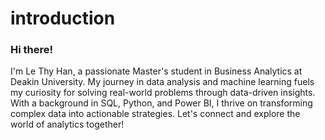 # introduction

### Hi there! 

I'm Le Thy Han, a passionate Master's student in Business Analytics at Deakin University. My journey in data analysis and machine learning fuels my curiosity for solving real-world problems through data-driven insights. With a background in SQL, Python, and Power BI, I thrive on transforming complex data into actionable strategies. Let's connect and explore the world of analytics together!



